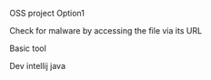 OSS project Option1

Check for malware by accessing the file via its URL

Basic tool

Dev intellij java
